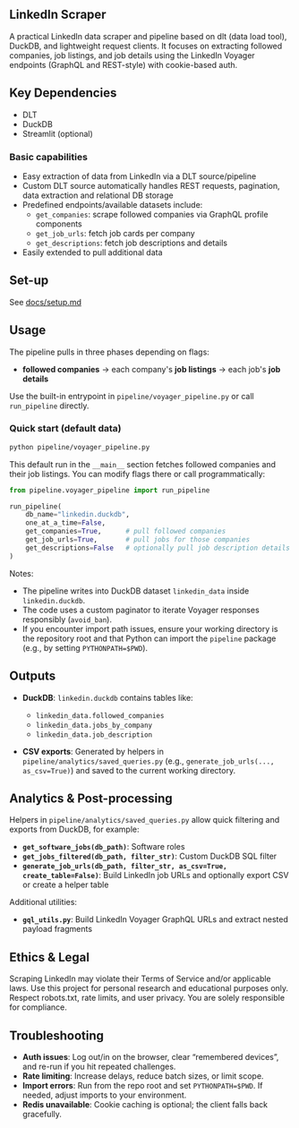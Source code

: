 ## LinkedIn Scraper

A practical LinkedIn data scraper and pipeline based on dlt (data load tool), DuckDB, and lightweight request clients. It focuses on extracting followed companies, job listings, and job details using the LinkedIn Voyager endpoints (GraphQL and REST-style) with cookie-based auth.

## Key Dependencies 
- DLT
- DuckDB
- Streamlit (optional)

### Basic capabilities
  - Easy extraction of data from LinkedIn via a DLT source/pipeline
  - Custom DLT source automatically handles REST requests, pagination, data extraction and relational DB storage
  - Predefined endpoints/available datasets include:
    - `get_companies`: scrape followed companies via GraphQL profile components
    - `get_job_urls`: fetch job cards per company
    - `get_descriptions`: fetch job descriptions and details
  - Easily extended to pull additional data 


## Set-up
See [docs/setup.md](docs/setup.md)


## Usage

The pipeline pulls in three phases depending on flags:
- **followed companies** → each company's **job listings** → each job's **job details**

Use the built-in entrypoint in `pipeline/voyager_pipeline.py` or call `run_pipeline` directly.

### Quick start (default data)
```bash
python pipeline/voyager_pipeline.py
```

This default run in the `__main__` section fetches followed companies and their job listings. You can modify flags there or call programmatically:

```python
from pipeline.voyager_pipeline import run_pipeline

run_pipeline(
    db_name="linkedin.duckdb",
    one_at_a_time=False,
    get_companies=True,      # pull followed companies
    get_job_urls=True,       # pull jobs for those companies
    get_descriptions=False   # optionally pull job description details
)
```

Notes:
- The pipeline writes into DuckDB dataset `linkedin_data` inside `linkedin.duckdb`.
- The code uses a custom paginator to iterate Voyager responses responsibly (`avoid_ban`).
- If you encounter import path issues, ensure your working directory is the repository root and that Python can import the `pipeline` package (e.g., by setting `PYTHONPATH=$PWD`).

## Outputs

- **DuckDB**: `linkedin.duckdb` contains tables like:
  - `linkedin_data.followed_companies`
  - `linkedin_data.jobs_by_company`
  - `linkedin_data.job_description`

- **CSV exports**: Generated by helpers in `pipeline/analytics/saved_queries.py` (e.g., `generate_job_urls(..., as_csv=True)`) and saved to the current working directory.


## Analytics & Post-processing

Helpers in `pipeline/analytics/saved_queries.py` allow quick filtering and exports from DuckDB, for example:
- **`get_software_jobs(db_path)`**: Software roles
- **`get_jobs_filtered(db_path, filter_str)`**: Custom DuckDB SQL filter
- **`generate_job_urls(db_path, filter_str, as_csv=True, create_table=False)`**: Build LinkedIn job URLs and optionally export CSV or create a helper table

Additional utilities:
- **`gql_utils.py`**: Build LinkedIn Voyager GraphQL URLs and extract nested payload fragments


## Ethics & Legal

Scraping LinkedIn may violate their Terms of Service and/or applicable laws. Use this project for personal research and educational purposes only. Respect robots.txt, rate limits, and user privacy. You are solely responsible for compliance.

## Troubleshooting
- **Auth issues**: Log out/in on the browser, clear “remembered devices”, and re-run if you hit repeated challenges.
- **Rate limiting**: Increase delays, reduce batch sizes, or limit scope.
- **Import errors**: Run from the repo root and set `PYTHONPATH=$PWD`. If needed, adjust imports to your environment.
- **Redis unavailable**: Cookie caching is optional; the client falls back gracefully.
